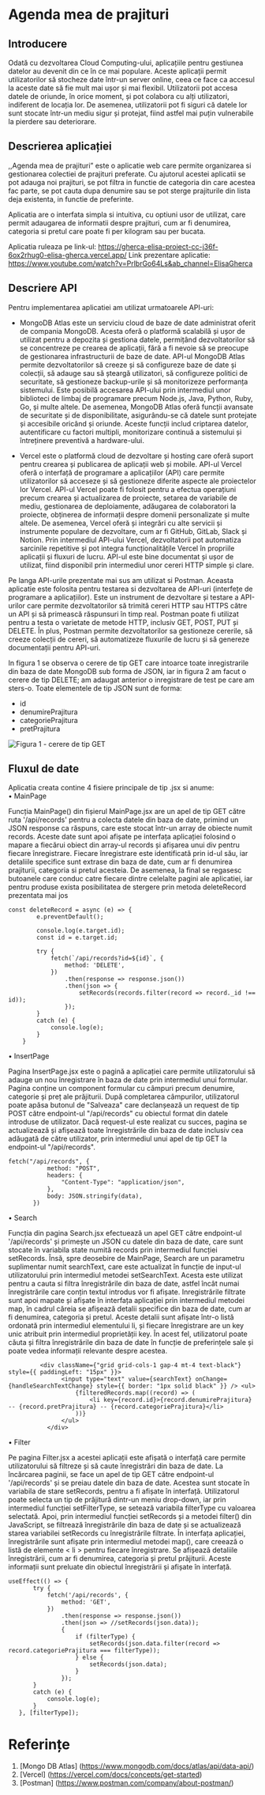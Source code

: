 # Agenda mea de prajituri

## Introducere
Odată cu dezvoltarea Cloud Computing-ului, aplicațiile pentru gestiunea datelor au devenit din ce în ce mai populare. Aceste aplicații permit utilizatorilor să stocheze date într-un server online, ceea ce face ca accesul la aceste date să fie mult mai ușor și mai flexibil. Utilizatorii pot accesa datele de oriunde, în orice moment, și pot colabora cu alți utilizatori, indiferent de locația lor. De asemenea, utilizatorii pot fi siguri că datele lor sunt stocate într-un mediu sigur și protejat, fiind astfel mai puțin vulnerabile la pierdere sau deteriorare.


## Descrierea aplicației
,,Agenda mea de prajituri” este o aplicatie web care permite organizarea si gestionarea colectiei de prajituri preferate. Cu ajutorul acestei aplicatii se pot adauga noi prajituri, se pot filtra in functie de categoria din care acestea fac parte, se pot cauta dupa denumire sau se pot sterge prajiturile din lista deja existenta, in functie de preferinte.

Aplicatia are o interfata simpla si intuitiva, cu optiuni usor de utilizat, care permit adaugarea de informatii despre prajituri, cum ar fi denumirea, categoria si pretul care poate fi per kilogram sau per bucata. 

Aplicatia ruleaza pe link-ul: 
https://gherca-elisa-proiect-cc-j36f-6ox2rhug0-elisa-gherca.vercel.app/
Link prezentare aplicatie: 
https://www.youtube.com/watch?v=PrlbrGo64Ls&ab_channel=ElisaGherca

## Descriere API

Pentru implementarea aplicatiei am utilizat urmatoarele API-uri:
<br/>
* MongoDB Atlas este un serviciu cloud de baze de date administrat oferit de compania MongoDB. Acesta oferă o platformă scalabilă și ușor de utilizat pentru a depozita și gestiona datele, permițând dezvoltatorilor să se concentreze pe crearea de aplicații, fără a fi nevoie să se preocupe de gestionarea infrastructurii de baze de date. 
API-ul MongoDB Atlas permite dezvoltatorilor să creeze și să configureze baze de date și colecții, să adauge sau să șteargă utilizatori, să configureze politici de securitate, să gestioneze backup-urile și să monitorizeze performanța sistemului. Este posibilă accesarea API-ului prin intermediul unor biblioteci de limbaj de programare precum Node.js, Java, Python, Ruby, Go, și multe altele. 
 De asemenea, MongoDB Atlas oferă funcții avansate de securitate și de disponibilitate, asigurându-se că datele sunt protejate și accesibile oricând și oriunde. Aceste funcții includ criptarea datelor, autentificare cu factori multipli, monitorizare continuă a sistemului și întreținere preventivă a hardware-ului. 

* Vercel este o platformă cloud de dezvoltare și hosting care oferă suport pentru crearea și publicarea de aplicații web și mobile. API-ul Vercel oferă o interfață de programare a aplicațiilor (API) care permite utilizatorilor să acceseze și să gestioneze diferite aspecte ale proiectelor lor Vercel. 
API-ul Vercel poate fi folosit pentru a efectua operațiuni precum crearea și actualizarea de proiecte, setarea de variabile de mediu, gestionarea de deploiamente, adăugarea de colaboratori la proiecte, obținerea de informații despre domenii personalizate și multe altele. 
De asemenea, Vercel oferă și integrări cu alte servicii și instrumente populare de dezvoltare, cum ar fi GitHub, GitLab, Slack și Notion. Prin intermediul API-ului Vercel, dezvoltatorii pot automatiza sarcinile repetitive și pot integra funcționalitățile Vercel în propriile aplicații și fluxuri de lucru. API-ul este bine documentat și ușor de utilizat, fiind disponibil prin intermediul unor cereri HTTP simple și clare. <br/> 
 
    
Pe langa API-urile prezentate mai sus am utilizat si Postman. Aceasta aplicatie este folosita pentru testarea si dezvoltarea de API-uri (interfețe de programare a aplicațiilor). Este un instrument de dezvoltare și testare a API-urilor care permite dezvoltatorilor să trimită cereri HTTP sau HTTPS către un API și să primească răspunsuri în timp real. Postman poate fi utilizat pentru a testa o varietate de metode HTTP, inclusiv GET, POST, PUT și DELETE. În plus, Postman permite dezvoltatorilor sa gestioneze cererile, să creeze colecții de cereri, să automatizeze fluxurile de lucru și să genereze documentații pentru API-uri.<br/> 


In figura 1 se observa o cerere de tip GET care intoarce toate inregistrarile din baza de date MongoDB sub forma de JSON, iar in figura 2 am facut o cerere de tip DELETE; am adaugat anterior o inregistrare de test pe care am sters-o. Toate elementele de tip JSON sunt de forma:
-	id
-	denumirePrajitura
-	categoriePrajitura
-	pretPrajitura

![Figura 1 - cerere de tip GET](Figurile1%262.jpg)


## Fluxul de date
Aplicatia creata contine 4 fisiere principale de tip .jsx si anume: 
<br/>
•	MainPage

Funcția MainPage() din fișierul MainPage.jsx are un apel de tip GET către ruta '/api/records' pentru a colecta datele din baza de date, primind un JSON response ca răspuns, care este stocat într-un array de obiecte numit records. Aceste date sunt apoi afișate pe interfața aplicației folosind o mapare a fiecărui obiect din array-ul records și afișarea unui div pentru fiecare înregistrare. Fiecare înregistrare este identificată prin id-ul său, iar detaliile specifice sunt extrase din baza de date, cum ar fi denumirea prajiturii, categoria si pretul acesteia. 
De asemenea, la final se regasesc butoanele care conduc catre fiecare dintre celelalte pagini ale aplicatiei, iar pentru produse exista posibilitatea de stergere prin metoda deleteRecord prezentata mai jos <br/>

```
const deleteRecord = async (e) => {
		e.preventDefault();

		console.log(e.target.id);
		const id = e.target.id;

		try {
			fetch(`/api/records?id=${id}`, {
				method: 'DELETE',
			})
				.then(response => response.json())
				.then(json => {
					setRecords(records.filter(record => record._id !== id));
				});
		}
		catch (e) {
			console.log(e);
		}
	}
```
•	InsertPage

Pagina InsertPage.jsx este o pagină a aplicației care permite utilizatorului să adauge un nou înregistrare în baza de date prin intermediul unui formular. Pagina conține un component formular cu câmpuri precum denumire, categorie și preț ale prăjiturii. După completarea câmpurilor, utilizatorul poate apăsa butonul de "Salveaza" care declanșează un request de tip POST către endpoint-ul "/api/records" cu obiectul format din datele introduse de utilizator.
Dacă request-ul este realizat cu succes, pagina se actualizează și afișează toate înregistrările din baza de date inclusiv cea adăugată de către utilizator, prin intermediul unui apel de tip GET la endpoint-ul "/api/records".

 ```
 fetch("/api/records", {
			method: "POST",
			headers: {
				"Content-Type": "application/json",
			},
			body: JSON.stringify(data),
		})
  ```
•	Search

Funcția din pagina Search.jsx efectuează un apel GET către endpoint-ul '/api/records' și primește un JSON cu datele din baza de date, care sunt stocate în variabila state numită records prin intermediul funcției setRecords. Însă, spre deosebire de MainPage, Search are un parametru suplimentar numit searchText, care este actualizat în funcție de input-ul utilizatorului prin intermediul metodei setSearchText. Acesta este utilizat pentru a cauta si filtra înregistrările din baza de date, astfel încât numai înregistrările care conțin textul introdus vor fi afișate. 
Inregistrările filtrate sunt apoi mapate și afișate în interfața aplicației prin intermediul metodei map, în cadrul căreia se afișează detalii specifice din baza de date, cum ar fi denumirea, categoria și pretul. Aceste detalii sunt afișate într-o listă ordonată prin intermediul elementului li, și fiecare înregistrare are un key unic atribuit prin intermediul proprietății key. În acest fel, utilizatorul poate căuta și filtra înregistrările din baza de date în funcție de preferințele sale și poate vedea informații relevante despre acestea.

 ```
          <div className={"grid grid-cols-1 gap-4 mt-4 text-black"} style={{ paddingLeft: "15px" }}>
                <input type="text" value={searchText} onChange={handleSearchTextChange} style={{ border: "1px solid black" }} /> <ul>
                    {filteredRecords.map((record) => (
                        <li key={record.id}>{record.denumirePrajitura} -- {record.pretPrajitura} -- {record.categoriePrajitura}</li>
                    ))}
                </ul>
            </div>
```
•	Filter

Pe pagina Filter.jsx a acestei aplicații este afișată o interfață care permite utilizatorului să filtreze și să caute înregistrări din baza de date. La încărcarea paginii, se face un apel de tip GET către endpoint-ul '/api/records' și se preiau datele din baza de date. Acestea sunt stocate în variabila de stare setRecords, pentru a fi afișate în interfață.
Utilizatorul poate selecta un tip de prăjitură dintr-un meniu drop-down, iar prin intermediul funcției setFilterType, se setează variabila filterType cu valoarea selectată. Apoi, prin intermediul funcției setRecords și a metodei filter() din JavaScript, se filtrează înregistrările din baza de date și se actualizează starea variabilei setRecords cu înregistrările filtrate.
În interfața aplicației, înregistrările sunt afișate prin intermediul metodei map(), care creează o listă de elemente < li > pentru fiecare înregistrare. Se afișează detaliile înregistrării, cum ar fi denumirea, categoria și pretul prăjiturii. Aceste informații sunt preluate din obiectul înregistrării și afișate în interfață.


 ```
 useEffect(() => {
        try {
            fetch('/api/records', {
                method: 'GET',
            })
                .then(response => response.json())
                .then(json => //setRecords(json.data));
                {
                    if (filterType) {
                        setRecords(json.data.filter(record => record.categoriePrajitura === filterType));
                    } else {
                        setRecords(json.data);
                    }
                });
        }
        catch (e) {
            console.log(e);
        }
    }, [filterType]);
```

# Referințe
1. [Mongo DB Atlas] (https://www.mongodb.com/docs/atlas/api/data-api/)
2. [Vercel] (https://vercel.com/docs/concepts/get-started)
3. [Postman] (https://www.postman.com/company/about-postman/)
